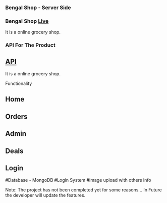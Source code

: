 ### Bengal Shop - Server Side
### Bengal Shop [Live](https://bengalshop-buy.web.app/home)
It is a online grocery shop. 

### API For The Product
## [API](https://obscure-mountain-99784.herokuapp.com/events)

It is a online grocery shop. 

Functionality
## Home
## Orders
## Admin
## Deals
## Login

#Database - MongoDB 
#Login System
#image upload with others info

Note: The project has not been completed yet for some reasons...
In Future the developer will update the features.
